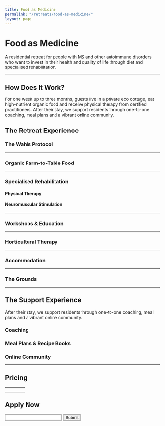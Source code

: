```yaml
---
title: Food as Medicine
permalink: "/retreats/food-as-medicine/"
layout: page
---
```


# Food as Medicine

A residential retreat for people with MS and other autoimmune disorders who want to invest in their health and quality of life through diet and specialised rehabilitation.

---

## How Does It Work?
For one week up to three months, guests live in a private eco cottage, eat high-nutrient organic food and receive physical therapy from certified practitioners. After their stay, we support residents through one-to-one coaching, meal plans and a vibrant online community.

## The Retreat Experience

### The Wahls Protocol

---

### Organic Farm-to-Table Food

---

### Specialised Rehabilitation

#### Physical Therapy

#### Neuromuscular Stimulation

---


### Workshops & Education

---

### Horticultural Therapy

---

### Accommodation

---

### The Grounds

---

## The Support Experience
After their stay, we support residents through one-to-one coaching, meal plans and a vibrant online community.

### Coaching

### Meal Plans & Recipe Books

### Online Community

---

## Pricing
<table><th><th><th><th><tr><td></table>

## Apply Now
<form>
  <label>
    <input></input>
  </label>
  <input type="submit"></input>
</form>
